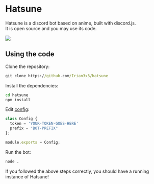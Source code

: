 # Hatsune
Hatsune is a discord bot based on anime, built with discord.js.  
It is open source and you may use its code.

<img src="https://images-ext-1.discordapp.net/external/DAkTxNoHbbN8v6iHCLtYYiARWwb3Ct-WpX9HTgwlQlg/https/cdn.discordapp.com/avatars/773925538410135553/98b0ec7dc9aef1772116d312b8509394.png">

## Using the code
Clone the repository:
```bat
git clone https://github.com/Irian3x3/hatsune
```
Install the dependencies:
```bat
cd hatsune
npm install
```
Edit [config](src/config.js):
```js
class Config {
  token = 'YOUR-TOKEN-GOES-HERE'
  prefix = "BOT-PREFIX"
};

module.exports = Config;
```
Run the bot:
```bat
node .
```
If you followed the above steps correctly, you should have a running instance of Hatsune!
